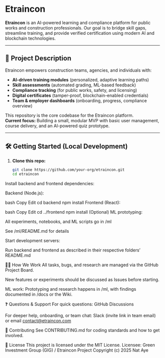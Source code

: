 # Etraincon

**Etraincon** is an AI-powered learning and compliance platform for public works and construction professionals. Our goal is to bridge skill gaps, streamline training, and provide verified certification using modern AI and blockchain technologies.

---

## 🚀 Project Description

Etraincon empowers construction teams, agencies, and individuals with:
- **AI-driven training modules** (personalized, adaptive learning paths)
- **Skill assessments** (automated grading, ML-based feedback)
- **Compliance tracking** (for public works, safety, and licensing)
- **Digital certificates** (tamper-proof, blockchain-enabled credentials)
- **Team & employer dashboards** (onboarding, progress, compliance overview)

This repository is the core codebase for the Etraincon platform.  
**Current focus:** Building a small, modular MVP with basic user management, course delivery, and an AI-powered quiz prototype.

---

## 🛠️ Getting Started (Local Development)

1. **Clone this repo:**
   ```bash
   git clone https://github.com/your-org/etraincon.git
   cd etraincon
Install backend and frontend dependencies:

Backend (Node.js):

bash
Copy
Edit
cd backend
npm install
Frontend (React):

bash
Copy
Edit
cd ../frontend
npm install
(Optional) ML prototyping:

All experiments, notebooks, and ML scripts go in /ml

See /ml/README.md for details

Start development servers:

Run backend and frontend as described in their respective folders’ README.md

🧑‍💻 How We Work
All tasks, bugs, and research are managed via the GitHub Project Board.

New features or experiments should be discussed as Issues before starting.

ML work: Prototyping and research happens in /ml, with findings documented in /docs or the Wiki.

❓ Questions & Support
For quick questions: GitHub Discussions

For deeper help, onboarding, or team chat:
Slack (invite link in team email) or email contact@etraincon.com

🤝 Contributing
See CONTRIBUTING.md for coding standards and how to get involved.

📜 License
This project is licensed under the MIT License.
Licensee: Green Investment Group (GIG) / Etraincon Project
Copyright (c) 2025 Nat Aye


